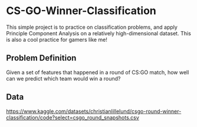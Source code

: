 # CS-GO-Winner-Classification

This simple project is to practice on classification problems, and apply Principle Component Analysis on a relatively high-dimensional dataset. This is also a cool practice for gamers like me!

## Problem Definition

Given a set of features that happened in a round of CS:GO match, how well can we predict which team would win a round?

## Data

https://www.kaggle.com/datasets/christianlillelund/csgo-round-winner-classification/code?select=csgo_round_snapshots.csv

